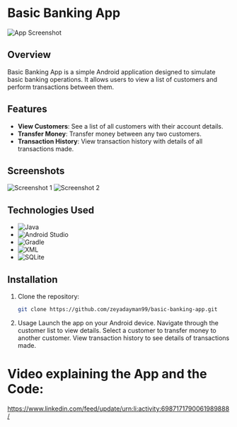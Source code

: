 # Basic Banking App

![App Screenshot](./screenshots/app_screenshot.png)

## Overview

Basic Banking App is a simple Android application designed to simulate basic banking operations. It allows users to view a list of customers and perform transactions between them.

## Features

- **View Customers**: See a list of all customers with their account details.
- **Transfer Money**: Transfer money between any two customers.
- **Transaction History**: View transaction history with details of all transactions made.

## Screenshots

![Screenshot 1](./screenshots/screenshot1.png)
![Screenshot 2](./screenshots/screenshot2.png)

## Technologies Used

- ![Java](https://img.shields.io/badge/-Java-007396?style=flat&logo=java&logoColor=white)
- ![Android Studio](https://img.shields.io/badge/-Android%20Studio-3DDC84?style=flat&logo=android-studio&logoColor=white)
- ![Gradle](https://img.shields.io/badge/-Gradle-02303A?style=flat&logo=gradle&logoColor=white)
- ![XML](https://img.shields.io/badge/-XML-44B3F6?style=flat&logo=xml&logoColor=white)
- ![SQLite](https://img.shields.io/badge/-SQLite-003B57?style=flat&logo=sqlite&logoColor=white)

## Installation

1. Clone the repository:
   ```bash
   git clone https://github.com/zeyadayman99/basic-banking-app.git

2. Usage
Launch the app on your Android device.
Navigate through the customer list to view details.
Select a customer to transfer money to another customer.
View transaction history to see details of transactions made.

# Video explaining the App and the Code: 
https://www.linkedin.com/feed/update/urn:li:activity:6987171790061989888/ 
